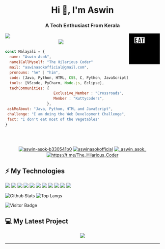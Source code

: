 <h1 align="center">Hi 👋, I'm Aswin </h1>
<h3 align="center">A Tech Enthusiast From Kerala</h3>
<div>
<img float:'left'; align='right' src="https://github.com/AswinAsok/AswinAsok/blob/master/giphy.webp" width="100" height="100">
<img float:'left'; src="https://github4life.herokuapp.com/ethomson.gif">
<div>

<img align='right' src="https://media.giphy.com/media/M9gbBd9nbDrOTu1Mqx/giphy.gif" width="230">
<br />

```javascript
const Malayali = {
  name: "Aswin Asok",
  nameICallMyself: "The Hilarious Coder"
  mail: "aswinasokofficial@gmail.com",
  pronouns: "he" | "him",
  code: [Java, Python, HTML, CSS, C, Python, JavaScript],
  tools: [VScode, PyCharm, Node.js, Eclipse],
  techCommunities: {
                      Exclusive_Member : "Crossroads",
                      Member : "Kuttycoders",
                   },
 askMeAbout: "Java, Python, HTML and JavaScript",
 challenge: "I am doing the Web Development Challenge",
 fact: "I don't eat most of the Vegetables"
}
```
<br />
<br />




<p align="center">
<a href="https://linkedin.com/in/aswin-asok-b330541b0" target="blank"><img align="center" src="https://cdn.jsdelivr.net/npm/simple-icons@3.0.1/icons/linkedin.svg" alt="aswin-asok-b330541b0" height="20" width="20" /></a>
<a href="https://fb.com/aswinasokofficial" target="blank"><img align="center" src="https://cdn.jsdelivr.net/npm/simple-icons@3.0.1/icons/facebook.svg" alt="aswinasokofficial" height="20" width="20" /></a>
<a href="https://instagram.com/_aswin_asok_" target="blank"><img align="center" src="https://cdn.jsdelivr.net/npm/simple-icons@3.0.1/icons/instagram.svg" alt="_aswin_asok_" height="20" width="20" /></a>
 <a href="https://t.me/The_Hilarious_Coder" target="blank"><img  align="center" src="https://cdn.jsdelivr.net/npm/simple-icons@3.0.1/icons/telegram.svg" alt="https://t.me/The_Hilarious_Coder" height="20" width="20" /></a>
 
</p>

## ⚡ My Technologies
<div float: right;
<img src="https://img.shields.io/badge/javascript%20-%23323330.svg?&style=for-the-badge&logo=javascript&logoColor=%23F7DF1E"/>
<img src="https://img.shields.io/badge/node.js%20-%2343853D.svg?&style=for-the-badge&logo=node.js&logoColor=white"/>
<img src="https://img.shields.io/badge/python%20-%2314354C.svg?&style=for-the-badge&logo=python&logoColor=white"/>
<img src="https://img.shields.io/badge/java-%23ED8B00.svg?&style=for-the-badge&logo=java&logoColor=white"/>
<img src="https://img.shields.io/badge/c%20-%2300599C.svg?&style=for-the-badge&logo=c&logoColor=white"/>
<img src="https://img.shields.io/badge/html5%20-%23E34F26.svg?&style=for-the-badge&logo=html5&logoColor=white"/>
<img src="https://img.shields.io/badge/css3%20-%231572B6.svg?&style=for-the-badge&logo=css3&logoColor=white"/>
<img src="https://img.shields.io/badge/jquery%20-%230769AD.svg?&style=for-the-badge&logo=jquery&logoColor=white"/>
<img src="https://img.shields.io/badge/bootstrap%20-%23563D7C.svg?&style=for-the-badge&logo=bootstrap&logoColor=white"/>
<img src="https://img.shields.io/badge/git%20-%23F05033.svg?&style=for-the-badge&logo=git&logoColor=white"/>
<img src="https://img.shields.io/badge/github%20-%23121011.svg?&style=for-the-badge&logo=github&logoColor=white"/>
<img src="https://img.shields.io/badge/markdown-%23000000.svg?&style=for-the-badge&logo=markdown&logoColor=white"/>
</div>


![Github Stats](https://github-readme-stats.vercel.app/api?username=AswinAsok&count_private=true&show_icons=true)
![Top Langs](https://github-readme-stats.vercel.app/api/top-langs/?username=aswinasok&hide=TeX&layout=compact)


![Visitor Badge](https://visitor-badge.laobi.icu/badge?page_id=aswinasok)

## 💻 My Latest Project
<div align = "center">
<a href = "https://github.com/aswinasok/InstaFetcher"><img src="https://github-readme-stats.vercel.app/api/pin/?username=aswinasok&repo=InstaFetcher"></a>
<div>
 <hr>
 
 
